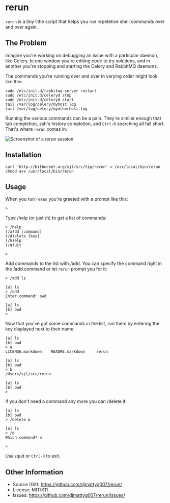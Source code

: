 rerun
=====

`rerun` is a tiny little script that helps you run repetetive shell commands
over and over again.

The Problem
-----------

Imagine you're working on debugging an issue with a particular daemon, like
Celery.  In one window you're editing code to try solutions, and in another
you're stopping and starting the Celery and RabbitMQ daemons.

The commands
you're running over and over in varying order might look like this:

    sudo /etc/init.d/rabbitmq-server restart
    sudo /etc/init.d/celeryd stop
    sudo /etc/init.d/celeryd start
    tail /var/log/celery/myhost.log
    tail /var/log/celery/myotherhost.log

Running the various commands can be a pain.  They're similar enough that tab
completion, zsh's history completion, and `Ctrl-R` searching all fall short.
That's where `rerun` comes in:

![Screenshot of a rerun session](http://i.imgur.com/QcsuD.png)

Installation
------------

    curl 'http://bitbucket.org/sjl/src/tip/rerun' > /usr/local/bin/rerun
    chmod a+x /usr/local/bin/rerun

Usage
-----

When you run `rerun` you're greeted with a prompt like this:

    >

Type /help (or just /h) to get a list of commands:

    > /help
    (/a)dd [command]
    (/d)elete [key]
    (/h)elp
    (/q)uit

    > 

Add commands to the list with /add.  You can specify the command right in the
/add command or let `rerun` prompt you for it:

    > /add ls

    [a] ls
    > /add
    Enter command: pwd

    [a] ls
    [b] pwd
    > 

Now that you've got some commands in the list, run them by entering the key
displayed next to their name:

    [a] ls
    [b] pwd
    > a
    LICENSE.markdown	README.markdown		rerun

    [a] ls
    [b] pwd
    > b
    /Users/sjl/src/rerun

    [a] ls
    [b] pwd
    > 

If you don't need a command any more you can /delete it:

    [a] ls
    [b] pwd
    > /delete b

    [a] ls
    > /d
    Which command? a

    > 

Use /quit or `Ctrl-D` to exit.

Other Information
-----------------

* Source (Git): <https://github.com/djmattyg007/rerun/>
* License: MIT/X11
* Issues: <https://github.com/djmattyg007/rerun/issues/>
